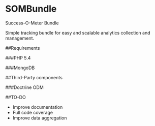 SOMBundle
=========

Success-O-Meter Bundle

Simple tracking bundle for easy and scalable analytics collection and management.

##Requirements

###PHP 5.4

###MongoDB

##Third-Party components

###Doctrine ODM

##TO-DO

- Improve documentation
- Full code coverage
- Improve data aggregation
